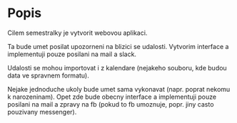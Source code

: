 # Popis

Cilem semestralky je vytvorit webovou aplikaci. 

Ta bude umet posilat upozorneni na blizici se udalosti. Vytvorim interface a implementuji pouze posilani na mail a slack.

Udalosti se mohou importovat i z kalendare (nejakeho souboru, kde budou data ve spravnem formatu).

Nejake jednoduche ukoly bude umet sama vykonavat (napr. poprat nekomu k narozeninam). Opet zde bude obecny interface a implementuji pouze posilani na mail a zpravy na fb (pokud to fb umoznuje, popr. jiny casto pouzivany messenger).
